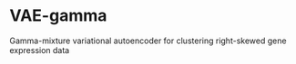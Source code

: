 # VAE-gamma
 Gamma-mixture variational autoencoder for clustering right-skewed gene expression data
